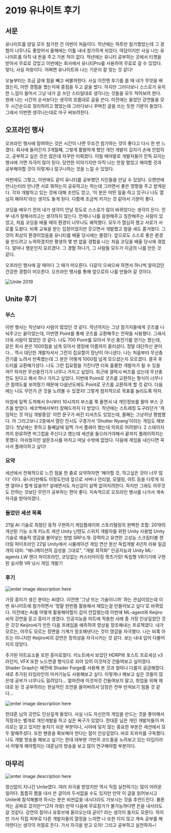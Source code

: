 # 2019 유나이트 후기

## 서문
유나이트를 양일 모두 참가한 건 이번이 처음이다. 작년에는 하루만 참가했었는데 그 경험이 너무나도 좋았어서 올해에는 이틀 내내 참가하게 되었다. 여담이지만 사실 나는 유나이트를 아직 내 돈을 주고 가본 적이 없다. 작년에는 유니티 공부하는 곳에서 티켓을 받아서 무료로 갔었고 이번에는 회사에서 유니티Pro를 사용하여 무료로 갈 수 있었다. 맞다, 사실 자랑이다. 어쩌면 유나이트와 나는 기운이 잘 맞는 것 같다!

오늘부터는 조금 글에 힘을 빼고 써볼까한다. 사실 이전엔 후기를 쓸 때 내가 무엇을 배웠는지, 어떤 경험을 했는지에 중점을 두고 글을 썼다. 하지만 그러다보니 스스로가 유치한 느낌이 들어서 그냥 내가 글 쓰던 스타일대로 생각나는 것들을 모두 적어보려 한다. 원래 나는 시간의 순서보다는 생각의 흐름대로 글을 쓴다. 이전에는 들었던 강연들을 모두 시간순으로 정리하려고 했었는데 그러다보니 꾸며진 글을 쓰는 듯한 기분이 들었다. 그래서 이번엔 생각나는대로 마구 써보려한다.

## 오프라인 행사
오프라인 행사에 참여하는 것은 시간이 나면 무조건 참가하는 것이 좋다고 다시 한 번 느꼈다. 회사에 들어간지 3개월째, 그렇게 활발하게 했던 개인 개발이 갑자기 손에 안잡히고, 공부하고 싶은 것은 많은데 자꾸만 미뤄졌다. 이럴 때야말로 개발자들이 잔뜩 모이는 행사에 가면 자극이 많이 된다. 당연한 이야기지만 아직 나는 한참 멀었고 해야할 것과 공부해야할 것이 이렇게나 많구나하는 것을 느낄 수 있었다.

저번에도 그렇고, 이번에도 같이 유니티를 공부했던 지인들을 만날 수 있었다. 오랜만에 만나는터라 만나면 서로 뭐하는지 공유하고는 하는데 그러면서 좋은 영향을 주고 받게된다. 각자 개발하고 있는 것에 대해 조언도 얻고, '이 분은 어떤 일을 하고 있구나 나도 열심히 해야지'라는 생각도 들게 된다. 다함께 조금씩 커가는 것 같아서 기분이 좋다. 

코딩을 배우기 전의 내가 생각이 안날 정도로 스스로가 많이 바뀌었다는 생각이 든다. 전부 내가 잘해서라고는 생각하지 않는다. 언제나 나를 응원해주고 칭찬해주는 사람이 있었고, 처음 코딩을 배울 때의 환경이 너무나도 쾌적했다. 모두가 열심히 했고 서로가 서로를 도왔다. 비록 교육을 받는 입장이었지만 웃으면서 개발했고 밤을 새도 즐거웠다. 그것이 최상의 환경이었음을 유니티를 배울 당시에는 몰랐다. 앞으로도 스스로 좋은 환경을 만드려고 노력하겠지만 평생의 몇 번 없을 경험을 나는 처음 코딩을 배울 당시에 겪었다. 얼마나 행운인지 모르겠다. 그 경험 하나가, 그 사람들 모두가 지금의 나를 만든 것 같다.

오프라인 행사에 갈 때마다 그 때가 떠오른다. 다같이 으쌰으쌰 하면서 하나씩 알아갔던 건강한 경험이 떠오른다. 오프라인 행사를 통해 앞으로의 나를 만들어 갈 것이다.

![](https://lh3.googleusercontent.com/BUVL0Iwh28xvler1BqvAWWeUAEmaLv_GKWF9aRkhzS0ykpIi1l_d2Siq_3CqFCetZg21flBmhsY "Unite 2019")

## Unite 후기
### 부스
이번 행사는 작년보다 사람이 많았던 것 같다. 작년까지는 그냥 참가자들에게 굿즈를 나눠주고는 끝이었는데, 이번엔 Point를 통해 굿즈를 교환해주는 전략을 사용했다. 그래서 더욱 사람이 많았던 것 같다. 나도 700 Point를 모아서 무선 충전기를 얻기는 했는데, 같은 회사 분은 1000점을 넘게 모아서 랭킹에 이름까지 올리셨다. 정말 대단하신 분이다... 역시 대단한 개발자셔서 그런지 집요함이 장난이 아니셨다. 나는 처음부터 무선충전기를 노려서 만족했는데 그 분은 어떻게 1000점 넘게 모으셨는지 모르겠다. 결국 후드티를 교환해가셨다. 나도 그런 집요함을 가진다면 더욱 훌륭한 개발자가 될 수 있을까!? 하지만 무선충전기가 너무나 가지고 싶었다. 최근에 갤럭시 버즈를 샀는데 무선충전도 된다고 해서 하나 가지고 싶었다.
이번에 Point로 굿즈를 교환하는 형식이 너무나 큰 참여도를 보여줬기 때문에 다음년도에도 Point로 굿즈를 교환하게 할 것 같다. 다음에는 나도 무언가 큰 것을 노려볼 수 있겠지! 그렇게 점차적으로 목표를 늘리도록 하자.

아침에 일찍 도착해서 9시부터 10시까지 부스를 쭉 돌면서 내 개인정보를 팔아 부스 굿즈를 받았다. 에코백에서부터 장패드까지 다 받았다. 작년에는 스트레칭 도구라던가 '게임하는 것 아님 개발중임' 이런 문구가 써진 티셔츠도 있었는데, 올해는 그냥저냥 평범했다. 아 그러고보니 2층에서 열린 전시도 구경가서 'Shutter Nyang'이라는 게임도 해보았다. 첫날에는 못하고 둘째날에 일찍 가서 플레이 했는데 의외로 어려웠다. 2 스테이지까지 완료하면 머그컵을 주신다고 했는데 세션을 들으러가야해서 끝까지 플레이하지는 못했다. 아쉬웠지만 설문조사를 마치고 떠날 수밖에 없었다. 다음에 게임을 내신다면 꼭 사서 플레이하고 싶다!

### 요약
세션에서 전체적으로 느낀 점을 한 줄로 요약하자면 '해야할 것, 하고싶은 것이 너무 많다' 이다. 유니티만해도 이정도인데 앞으로 서버나 언리얼, 모델링, 아트 등을 다루게 되면 얼마나 할게 많을까? 설레면서도 자신감이 살짝 없어지려한다. 하지만 그래도 아무것도 안하는 것보단 무언가 공부하는 편이 좋다. 지속적으로 오프라인 행사를 나가서 계속 자극을 받아야겠다.

### 들었던 세션 목록
21일
AI 기술로 최첨단 동작 구현하기
게임플레이와 스토리텔링의 완벽한 조합: 2019의 개선된 기능 소개
키노트 세션
Unity 닌텐도 스위치 개발자를 위한 Unity 사용법
Unity 기술로 예술적 영감을 불어넣는 방법
SRP소개: 강력하고 유연한 고성능 스크립터블 렌더링 파이프라인
22일
Unity에서 시뮬레이션 게임 연산 분산
독립개발 4년차 리뷰
일곱개의 대죄: "애니메이션의 감성을 그대로", "개발 최적화"
인공지능과 Unity ML-agents
LW 렌더 파이프라인, 코딩없는 커스터마이징 렛츠기릿!
독립형 VR기기에 구현된 실사형 VR 낚시 게임 개발기

### 후기
![enter image description here](https://lh3.googleusercontent.com/mFMZbYhSx9yBFmpH7y58aCQtKcZjvbVc_FYYsOlJ1d4HTICE8vNkypw5XhHWdOoiSuMLmt_IUNA "Keijiroj 씨")

가장 흥미가 생긴 분야는 AI였다. 이전엔 '그냥 뜨는 기술이니까' 하는 관심이었는데 이번 유나이트에 참가하면서 '정말 한번쯤 활용해서 재밌는걸 만들어보고 싶다'로 바뀌었다. 이전에는 AI를 어떻게 활용해야할지 감이 안잡혔는데 이번에 ML-agent와 Keijiro씨의 강연을 듣고 흥미가 생겼다. 인공지능을 아트에 적용한 사례 중 가장 인상깊었던 것은 갓갓 Keijiro씨가 만든 다음 프레임을 예측하여 영상을 창조해내는 프로젝였다. 내가 모르는, 아무도 모르는 장면을 기계가 창조해낸다는 것이 영감을 자극했다. 나는 비록 아트는 아니지만 Keijiro씨의 강연은 창의성을 자극시키는 것 같다. 보는 내내 입이 다물어지지 않았다.

추가된 아트요소들 또한 흥미로웠다. 키노트에서 보았던 HDRP와 포스트 프로세싱 v3라던지, VFX 또한 노드연결 형식으로 되어 있어 이것저것 건들여보고 싶어졌다. Shader Graph는 예전에 Shader Forge를 사용해 본 것과 얼마나 다를지 궁금해졌다. 새로 추가된 타임라인의 마커기능도 사용해보고 싶다. 이렇게나 해보고 싶은 것들이 많은데 공부가 너무나도 밀려있다... 얼마전에 이것저것 건들여보지 말고, 취업을 위해 제대로 된 것 공부하라는 현실적인 조언을 들어버려서 당장은 전부 만져보기 힘들 것 같다...

![enter image description here](https://lh3.googleusercontent.com/GMb_2xzRV-B_UAleiB8vZt8ygFQYNh5c7uMfFjCktOxed3k9mstPOFxksEXCCIK7kjABWal3SQo "한대훈 님")

한대훈 님의 강연도 인상깊게 들었다. 사실 나도 자신만의 게임을 만드는 것을 좋아해서 직장과는 별개로 개인개발을 하고 싶은 욕구가 있었다. 한대훈 님은 개인 개발자들이 머리로는 알고 있지만 놓치기 쉬운 부분이나, 시야에 닿지 않는 중요한 부분은 세션에서 모두 말해주셨다. 또한 팬층을 확보해야 한다는 점이 인상깊었다. 바로 트위치를 구독했다. 나도 개발 방송을 해보고 싶기는 한데 대부분 가만히 코드들을 노려보고 있는 타입이라서 어떻게 해야할지는 대훈님의 방송을 보고 많이 연구해야할 부분이다.

## 마무리
![enter image description here](https://lh3.googleusercontent.com/B_k4cIRjIZ91wsEdpO6k39URgGaH_HfwmTq80RL7L1aDFnKegUY3wETKzKzrWJ3N7iNcMDSzbhc "사람들 너무 많다")

정신없이 지나간 Unite였다. 여러 자극을 받았지만 역시 직접 실천하기는 많이 어려운 일이다. 틈틈히 짬을 내서 쓴 글이라 두서없을 수도 있지만 만약 이 글을 읽어보시고 Unite에 참석해볼까 하시는 분은 비싼값을 내시더라도 가보시는 것을 추천드린다. 물론 저는 공짜로 갔지만^^(2차 자랑) 만약 다음에 무료참가가 불가능하다면 돈을 내서라도 갈 것같다. 강연의 질이나 유튜브에 올라오는데 굳이? 라는 생각이 들지도 모른다. 하지만 가서 직접 피부로 다른 개발자들의 열정을 느끼면 나 또한 지지 않고 계속 공부를 해야한다는 생각이 저절로 든다. 가서 자극을 받고 오자! 그리고 공부하고 실천하자~!

